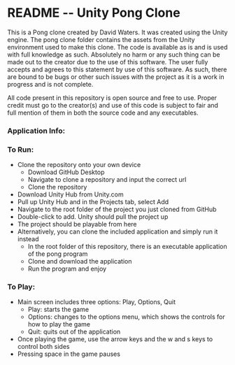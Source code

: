 # README -- Unity Pong Clone

This is a Pong clone created by David Waters. It was created using the Unity engine. The pong clone folder contains the assets from the Unity environment used to make this clone. The code is available as is and is used with full knowledge as such. Absolutely no harm or any such thing can be made out to the creator due to the use of this software. The user fully accepts and agrees to this statement by use of this software. As such, there are bound to be bugs or other such issues with the project as it is a work in progress and is not complete.

All code present in this repository is open source and free to use. Proper credit must go to the creator(s) and use of this code is subject to fair and full mention of them in both the source code and any executables.

### Application Info:

### To Run:
* Clone the repository onto your own device
  * Download GitHub Desktop
  * Navigate to clone a repository and input the correct url
  * Clone the repository
* Download Unity Hub from Unity.com
* Pull up Unity Hub and in the Projects tab, select Add
* Navigate to the root folder of the project you just cloned from GitHub
* Double-click to add. Unity should pull the project up
* The project should be playable from here
* Alternatively, you can clone the included application and simply run it instead
  * In the root folder of this repository, there is an executable application of the pong program
  * Clone and download the application
  * Run the program and enjoy

### To Play:
* Main screen includes three options: Play, Options, Quit
  * Play: starts the game
  * Options: changes to the options menu, which shows the controls for how to play the game
  * Quit: quits out of the application
* Once playing the game, use the arrow keys and the w and s keys to control both sides
* Pressing space in the game pauses
